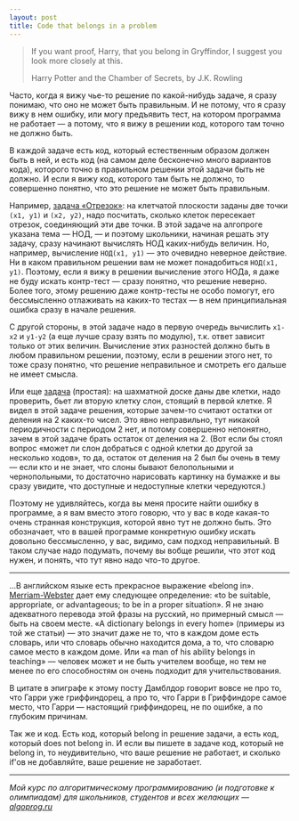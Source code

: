 ```yaml
---
layout: post
title: Code that belongs in a problem
---
```


> If you want proof, Harry, that you belong in Gryffindor, I suggest you look more closely at this.
> 
> Harry Potter and the Chamber of Secrets, by J.K. Rowling

Часто, когда я вижу чье-то решение по какой-нибудь задаче, я сразу понимаю, что оно не может быть правильным.
И не потому, что я сразу вижу в нем ошибку, или могу предъявить тест, на котором программа не работает
— а потому, что я вижу в решении код, которого там точно не должно быть.

В каждой задаче есть код, который естественным образом должен быть в ней, и есть код (на самом деле бесконечно много вариантов кода),
которого точно в правильном решении этой задачи быть не должно. И если я вижу код, которого там быть не должно,
то совершенно понятно, что это решение не может быть правильным.

Например, [задача «Отрезок»](//algoprog.ru/material/p1838): на клетчатой плоскости заданы две точки `(x1, y1)` и `(x2, y2)`, 
надо посчитать, сколько клеток
пересекает отрезок, соединяющий эти две точки. В этой задаче на алгопроге указана тема — НОД, — и поэтому школьники,
начиная решать эту задачу, сразу начинают вычислять НОД каких-нибудь величин. Но, например, вычисление `НОД(x1, y1)` 
— это очевидно неверное действие. Ни в каком правильном решении вам не может понадобиться `НОД(x1, y1)`. 
Поэтому, если я вижу в решении вычисление этого НОДа, я даже не буду искать контр-тест — сразу понятно, что решение неверно.
Более того, этому решению даже контр-тесты не особо помогут, его бессмысленно отлаживать на каких-то тестах
— в нем принципиальная ошибка сразу в начале решения.

С другой стороны, в этой задаче надо в первую очередь вычислить `x1-x2` и `y1-y2` (а еще лучше сразу взять по модулю), 
т.к. ответ зависит только от этих величин. Вычисление этих разностей должно быть в любом правильном решении,
поэтому, если в решении этого нет, то тоже сразу понятно, что решение неправильное и смотреть его дальше не имеет смысла.

Или еще [задача](//algoprog.ru/material/p255) (простая): на шахматной доске даны две клетки, надо проверить, бьет ли вторую клетку слон, 
стоящий в первой клетке. Я видел в этой задаче решения, которые зачем-то считают остатки от деления на 2 каких-то чисел.
Это явно неправильно, тут никакой периодичности с периодом 2 нет, и потому совершенно непонятно, зачем
в этой задаче брать остаток от деления на 2. (Вот если бы стоял вопрос «может ли слон добраться с одной клетки до другой за несколько ходов»,
то да, остаток от деления на 2 был бы очень в тему — если кто и не знает, что слоны бывают белопольными и чернопольными,
то достаточно нарисовать картинку на бумажке и вы сразу увидите, что доступные и недоступные клетки чередуются.)

Поэтому не удивляйтесь, когда вы меня просите найти ошибку в программе, а я вам вместо этого говорю, что у вас в коде какая-то 
очень странная конструкция, которой явно тут не должно быть. Это обозначает, что в вашей программе конкретную ошибку искать
довольно бессмысленно, у вас, видимо, сам подход неправильный. В таком случае надо подумать, почему вы вобще решили, 
что этот код нужен, и понять, что тут явно надо что-то другое.

----

...В английском языке есть прекрасное выражение «belong in». [Merriam-Webster](https://www.merriam-webster.com/dictionary/belong) 
дает ему следующее определение: «to be suitable, appropriate, or advantageous; to be in a proper situation». 
Я не знаю адекватного перевода этой фразы на русский, но примерный смысл — быть на своем месте.
«A dictionary belongs in every home»  (примеры из той же статьи) — это значит даже не то, что в каждом доме есть словарь, 
или что словарь обычно находится дома, а то, что словарю самое место в каждом доме. Или «a man of his ability belongs in teaching» —
человек может и не быть учителем вообще, но тем не менее по его способностям он очень подходит для учительствования. 

В цитате в эпиграфе к этому посту Дамблдор говорит вовсе не про то, что Гарри уже гриффиндорец, а про то,
что Гарри в Гриффиндоре самое место, что Гарри — настоящий гриффиндорец, не по ошибке, а по глубоким причинам.

Так же и код. Есть код, который belong in решение задачи, а есть код, который does not belong in. И если вы пишете в задаче код,
который не belong in, то неудивительно, что ваше решение не работает, и сколько if'ов не добавляйте, ваше решение не заработает.

----

*Мой курс по алгоритмическому программированию (и подготовке к олимпиадам) для школьников, студентов и всех желающих — [algoprog.ru](http://algoprog.ru)*
